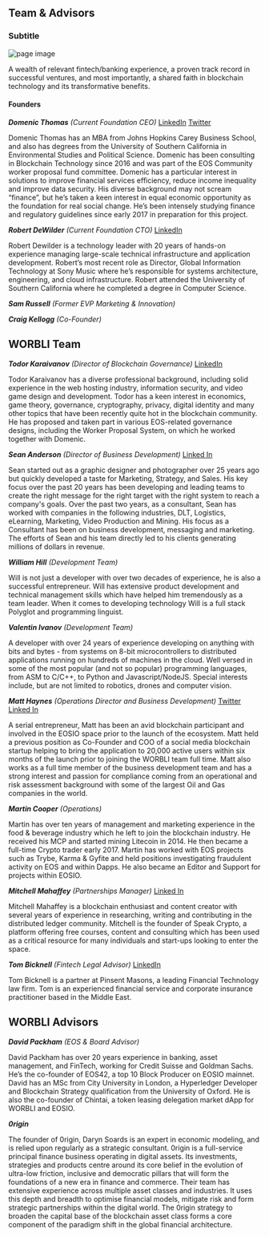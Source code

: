 ## Team & Advisors
### Subtitle

![page image](../images/team.jpg)

A wealth of relevant fintech/banking experience, a proven track record in successful ventures, and most importantly, a shared faith in blockchain technology and its transformative benefits.

#### Founders
_**Domenic Thomas**_
_(Current Foundation CEO)_
[LinkedIn](https://www.linkedin.com/in/domenic-thomas-5403676/)
[Twitter](https://twitter.com/worbli_ceo)

Domenic Thomas has an MBA from Johns Hopkins Carey Business School, and also has degrees from the University of Southern California in Environmental Studies and Political Science. Domenic has been consulting in Blockchain Technology since 2016 and was part of the EOS Community worker proposal fund committee. Domenic has a particular interest in solutions to improve financial services efficiency, reduce income inequality and improve data security. His diverse background may not scream “finance”, but he’s taken a keen interest in equal economic opportunity as the foundation for real social change. He’s been intensely studying finance and regulatory guidelines since early 2017 in preparation for this project.

_**Robert DeWilder**_
_(Current Foundation CTO)_
[LinkedIn](https://www.linkedin.com/in/robert-dewilder-6b83311/)

Robert Dewilder is a technology leader with 20 years of hands-on experience managing large-scale technical infrastructure and application development. Robert’s most recent role as Director, Global Information Technology at Sony Music where he’s responsible for systems architecture, engineering, and cloud infrastructure. Robert attended the University of Southern California where he completed a degree in Computer Science.

_**Sam Russell**_
_(Former EVP Marketing & Innovation)_

_**Craig Kellogg**_
_(Co-Founder)_


## WORBLI Team

_**Todor Karaivanov**_
_(Director of Blockchain Governance)_
[LinkedIn](https://www.linkedin.com/in/todor-karaivanov-325468/)

Todor Karaivanov has a diverse professional background, including solid experience in the web hosting industry, information security, and video game design and development. Todor has a keen interest in economics, game theory, governance, cryptography, privacy, digital identity and many other topics that have been recently quite hot in the blockchain community. He has proposed and taken part in various EOS-related governance designs, including the Worker Proposal System, on which he worked together with Domenic.

_**Sean Anderson**_
_(Director of Business Development)_
[Linked In](https://www.linkedin.com/in/seanxanderson/)

Sean started out as a graphic designer and photographer over 25 years ago but quickly developed a taste for Marketing, Strategy, and Sales. His key focus over the past 20 years has been developing and leading teams to create the right message for the right target with the right system to reach a company's goals. Over the past two years, as a consultant, Sean has worked with companies in the following industries, DLT, Logistics, eLearning, Marketing, Video Production and Mining. His focus as a Consultant has been on business development, messaging and marketing. The efforts of Sean and his team directly led to his clients generating millions of dollars in revenue.

_**William Hill**_
_(Development Team)_

Will is not just a developer with over two decades of experience, he is also a successful entrepreneur. Will has extensive product development and technical management skills which have helped him tremendously as a team leader. When it comes to developing technology Will is a full stack Polyglot and programming linguist.

_**Valentin Ivanov**_
_(Development Team)_

A developer with over 24 years of experience developing on anything with bits and bytes - from systems on 8-bit microcontrollers to distributed applications running on hundreds of machines in the cloud. Well versed in some of the most popular (and not so popular) programming languages, from ASM to C/C++, to Python and Javascript/NodeJS. Special interests include, but are not limited to robotics, drones and computer vision.

_**Matt Haynes**_
_(Operations Director and Business Development)_
[Twitter](https://twitter.com/RicaCrypto)
[Linked In](https://www.linkedin.com/in/matthew-haynes-93a9797b/)

A serial entrepreneur, Matt has been an avid blockchain participant and involved in the EOSIO space prior to the launch of the ecosystem. Matt held a previous position as Co-Founder and COO of a social media blockchain startup helping to bring the application to 20,000 active users within six months of the launch prior to joining the WORBLI team full time. Matt also works as a full time member of the business development team and has a strong interest and passion for compliance coming from an operational and risk assessment background with some of the largest Oil and Gas companies in the world.

_**Martin Cooper**_
_(Operations)_

Martin has over ten years of management and marketing experience in the food & beverage industry which he left to join the blockchain industry. He received his MCP and started mining Litecoin in 2014. He then became a full-time Crypto trader early 2017. Martin has worked with EOS projects such as Trybe, Karma & Gyfite and held positions investigating fraudulent activity on EOS and within Dapps. He also became an Editor and Support for projects within EOSIO.

 
_**Mitchell Mahaffey**_
_(Partnerships Manager)_
[Linked In](https://www.linkedin.com/in/mitchell-mahaffey/)

Mitchell Mahaffey is a blockchain enthusiast and content creator with several years of experience in researching, writing and contributing in the distributed ledger community. Mitchell is the founder of Speak Crypto, a platform offering free courses, content and consulting which has been used as a critical resource for many individuals and start-ups looking to enter the space.

_**Tom Bicknell**_
_(Fintech Legal Advisor)_
[LinkedIn](https://www.linkedin.com/in/tom-bicknell-25629b47/)

Tom Bicknell is a partner at Pinsent Masons, a leading Financial Technology law firm. Tom is an experienced financial service and corporate insurance practitioner based in the Middle East.

## WORBLI Advisors

_**David Packham**_
_(EOS & Board Advisor)_

David Packham has over 20 years experience in banking, asset management, and FinTech, working for Credit Suisse and Goldman Sachs. He’s the co-founder of EOS42, a top 10 Block Producer on EOSIO mainnet. David has an MSc from City University in London, a Hyperledger Developer and Blockchain Strategy qualification from the University of Oxford. He is also the co-founder of Chintai, a token leasing delegation market dApp for WORBLI and EOSIO.

_**0rigin**_

The founder of 0rigin, Daryn Soards is an expert in economic modeling, and is relied upon regularly as a strategic consultant. 0rigin is a full-service principal finance business operating in digital assets. Its investments, strategies and products centre around its core belief in the evolution of ultra-low friction, inclusive and democratic pillars that will form the foundations of a new era in finance and commerce. Their team has extensive experience across multiple asset classes and industries. It uses this depth and breadth to optimise financial models, mitigate risk and form strategic partnerships within the digital world. The 0rigin strategy to broaden the capital base of the blockchain asset class forms a core component of the paradigm shift in the global financial architecture.